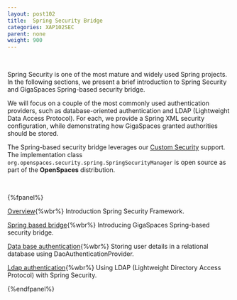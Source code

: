 ```yaml
---
layout: post102
title:  Spring Security Bridge
categories: XAP102SEC
parent: none
weight: 900
---
```


<br>

Spring Security is one of the most mature and widely used Spring projects. In the following sections, we present a brief introduction to Spring Security and GigaSpaces Spring-based security bridge.

We will focus on a couple of the most commonly used authentication providers, such as database-oriented authentication and LDAP (Lightweight Data Access Protocol). For each, we provide a Spring XML security configuration, while demonstrating how GigaSpaces granted authorities should be stored.

The Spring-based security bridge leverages our [Custom Security](./custom-security.html) support. The implementation class `org.openspaces.security.spring.SpringSecurityManager` is open source as part of the **OpenSpaces** distribution.

<br>

{%fpanel%}

[Overview](./introducing-spring-security.html){%wbr%}
Introduction Spring Security Framework.

[Spring based bridge](./gigaspaces-spring-based-security-bridge.html){%wbr%}
Introducing GigaSpaces Spring-based security bridge.

[Data base authentication](./authenticating-against-a-database.html){%wbr%}
Storing user details in a relational database using DaoAuthenticationProvider.

[Ldap authentication](./authenticating-against-an-ldap-repository.html){%wbr%}
Using LDAP (Lightweight Directory Access Protocol) with Spring Security.


{%endfpanel%}



